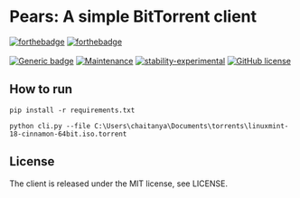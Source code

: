 # Pears: A simple BitTorrent client

[![forthebadge](https://forthebadge.com/images/badges/made-with-python.svg)](https://forthebadge.com)
[![forthebadge](https://forthebadge.com/images/badges/built-with-love.svg)](https://forthebadge.com)
<br><br>
[![Generic badge](https://img.shields.io/badge/python-3.7.6-success.svg)](https://www.python.org/downloads/release/python-376/)
[![Maintenance](https://img.shields.io/badge/Maintained%3F-no-red.svg)](https://bitbucket.org/lbesson/ansi-colors)
[![stability-experimental](https://img.shields.io/badge/stability-experimental-orange.svg)](https://github.com/emersion/stability-badges#experimental)
[![GitHub license](https://img.shields.io/github/license/Naereen/StrapDown.js.svg)](https://opensource.org/licenses/MIT)

## How to run
```
pip install -r requirements.txt

python cli.py --file C:\Users\chaitanya\Documents\torrents\linuxmint-18-cinnamon-64bit.iso.torrent
```

## License
The client is released under the MIT license, see LICENSE.
